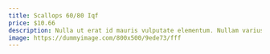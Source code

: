 ```yaml
---
title: Scallops 60/80 Iqf
price: $10.66
description: Nulla ut erat id mauris vulputate elementum. Nullam varius. Nulla facilisi.
image: https://dummyimage.com/800x500/9ede73/fff
---
```

